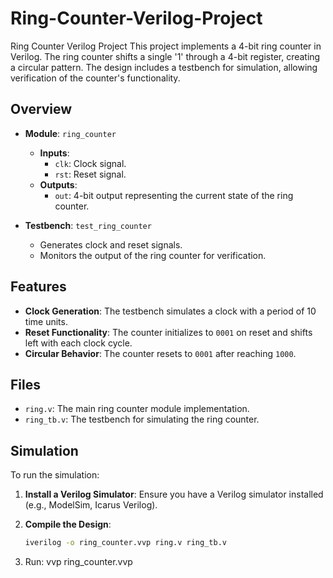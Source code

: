 # Ring-Counter-Verilog-Project
Ring Counter Verilog Project
This project implements a 4-bit ring counter in Verilog. The ring counter shifts a single '1' through a 4-bit register, creating a circular pattern. The design includes a testbench for simulation, allowing verification of the counter's functionality.

## Overview

- **Module**: `ring_counter`
  - **Inputs**:
    - `clk`: Clock signal.
    - `rst`: Reset signal.
  - **Outputs**:
    - `out`: 4-bit output representing the current state of the ring counter.

- **Testbench**: `test_ring_counter`
  - Generates clock and reset signals.
  - Monitors the output of the ring counter for verification.

## Features

- **Clock Generation**: The testbench simulates a clock with a period of 10 time units.
- **Reset Functionality**: The counter initializes to `0001` on reset and shifts left with each clock cycle.
- **Circular Behavior**: The counter resets to `0001` after reaching `1000`.

## Files

- `ring.v`: The main ring counter module implementation.
- `ring_tb.v`: The testbench for simulating the ring counter.

## Simulation

To run the simulation:

1. **Install a Verilog Simulator**: Ensure you have a Verilog simulator installed (e.g., ModelSim, Icarus Verilog).
  
2. **Compile the Design**:
   ```bash
   iverilog -o ring_counter.vvp ring.v ring_tb.v
3. Run: vvp ring_counter.vvp
